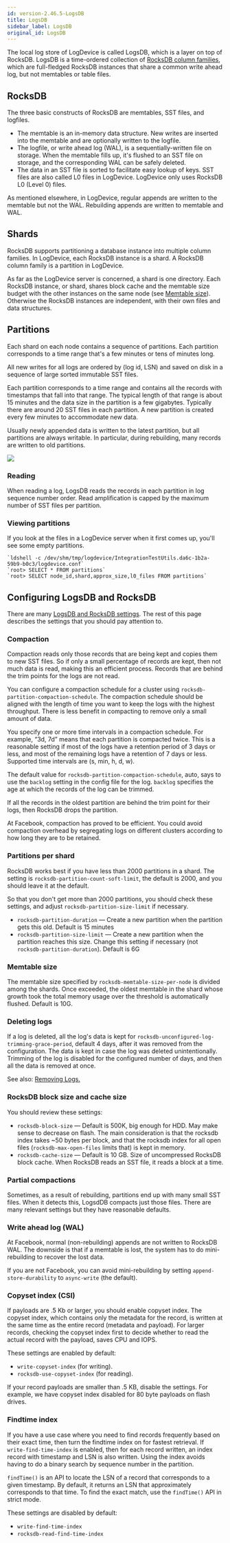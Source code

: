 ```yaml
---
id: version-2.46.5-LogsDB
title: LogsDB
sidebar_label: LogsDB
original_id: LogsDB
---
```


The local log store of LogDevice is called LogsDB, which is a layer on top of RocksDB. LogsDB is a time-ordered collection of [RocksDB column families](https://github.com/facebook/rocksdb/wiki/Column-Families), which are full-fledged RocksDB instances that share a common write ahead log, but not memtables or table files.

## RocksDB

The three basic constructs of RocksDB are memtables, SST files, and logfiles.

* The memtable is an in-memory data structure. New writes are inserted into the memtable and are optionally written to the logfile.
* The logfile, or write ahead log (WAL), is a sequentially-written file on storage. When the memtable fills up, it's flushed to an SST file on storage, and the corresponding WAL can be safely deleted.
* The data in an SST file is sorted to facilitate easy lookup of keys. SST files are also called L0 files in LogDevice.  LogDevice only uses RocksDB L0 (Level 0) files.

As mentioned elsewhere, in LogDevice, regular appends are written to the memtable but not the WAL. Rebuilding appends are written to memtable and WAL.

## Shards

RocksDB supports partitioning a database instance into multiple column families. In LogDevice, each RocksDB instance is a shard. A RocksDB column family is a partition in LogDevice.

As far as the LogDevice server is concerned, a shard is one directory. Each RocksDB instance, or shard, shares block cache and the memtable size budget with the other instances on the same node (see [Memtable size](#memtable-size)). Otherwise the RocksDB instances are independent, with their own files and data structures.

## Partitions

Each shard on each node contains a sequence of partitions. Each partition corresponds to a time range that's a few minutes or tens of minutes long.

All new writes for all logs are ordered by (log id, LSN) and saved on disk in a sequence of large sorted immutable SST files.

Each partition corresponds to a time range and contains all the records with timestamps that fall into that range. The typical length of that range is about 15 minutes and the data size in the partition is a few gigabytes. Typically there are around 20 SST files in each partition. A new partition is created every few minutes to accommodate new data.

Usually newly appended data is written to the latest partition, but all partitions are always writable. In particular, during rebuilding, many records are written to old partitions.

![](assets/logsdb/SST_files.png)

### Reading

When reading a log, LogsDB reads the records in each partition in log sequence number order. Read amplification is capped by the maximum number of SST files per partition.

### Viewing partitions

If you look at the files in a LogDevice server when it first comes up, you'll see some empty partitions.

```
`ldshell -c /dev/shm/tmp/logdevice/IntegrationTestUtils.da6c-1b2a-59b9-b0c3/logdevice.conf`
`root> SELECT * FROM partitions`
`root> SELECT node_id,shard,approx_size,l0_files FROM partitions`
```

## Configuring LogsDB and RocksDB

There are many [LogsDB and RocksDB settings](settings.md#logsdb). The rest of this page describes the settings that you should pay attention to.

### Compaction

Compaction reads only those records that are being kept and copies them to new SST files. So if only a small percentage of records are kept, then not much data is read, making this an efficient process. Records that are behind the trim points for the logs are not read.

You can configure a compaction schedule for a cluster using `rocksdb-partition-compaction-schedule`. The compaction schedule should be aligned with the length of time you want to keep the logs with the highest throughput. There is less benefit in compacting to remove only a small amount of data.

You specify one or more time intervals in a compaction schedule. For example, “3d, 7d” means that each partition is compacted twice. This is a reasonable setting if most of the logs have a retention period of 3 days or less, and most of the remaining logs have a retention of 7 days or less. Supported time intervals are (s, min, h, d, w).

The default value for  `rocksdb-partition-compaction-schedule`, auto, says to use the `backlog` setting in the config file for the log. `backlog` specifies the age at which the records of the log can be trimmed.

If all the records in the oldest partition are behind the trim point for their logs, then RocksDB drops the partition.

At Facebook, compaction has proved to be efficient. You could avoid compaction overhead by segregating logs on different clusters according to how long they are to be retained.

### Partitions per shard

RocksDB works best if  you have less than 2000 partitions in a shard. The setting is `rocksdb-partition-count-soft-limit`, the default is 2000, and you should leave it at the default.

So that you don't get more than 2000 partitions, you should check these settings, and adjust `rocksdb-partition-size-limit` if necessary.

* `rocksdb-partition-duration` — Create a new partition when the partition gets this old. Default is 15 minutes
* `rocksdb-partition-size-limit` — Create a new partition when the partition reaches this size. Change this setting if necessary (not `rocksdb-partition-duration`). Default is 6G

### Memtable size

The memtable size specified by `rocksdb-memtable-size-per-node` is divided among the shards. Once exceeded, the oldest memtable in the shard whose growth took the total memory usage over the threshold is automatically flushed. Default is 10G.

### Deleting logs

If a log is deleted, all the log's data is kept for `rocksdb-unconfigured-log-trimming-grace-period`, default 4 days, after it was removed from the configuration. The data is kept in case the log was deleted unintentionally. Trimming of the log is disabled for the configured number of days, and then all the data is removed at once.

See also: [Removing Logs.](log_configuration.md#removing-logs)

### RocksDB block size and cache size

You should review these settings:

* `rocksdb-block-size` — Default is 500K, big enough for HDD. May make sense to decrease on flash. The main consideration is that the rocksdb index takes ~50 bytes per block, and that the rocksdb index for all open files (`rocksdb-max-open-files` limits that) is kept in memory.
* `rocksdb-cache-size` — Default is 10 GB. Size of uncompressed RocksDB block cache. When RocksDB reads an SST file, it reads a block at a time.

### Partial compactions

Sometimes, as a result of rebuilding, partitions end up with many small SST files. When it detects this, LogsdDB compacts just those files. There are many relevant settings but they have reasonable defaults.

### Write ahead log (WAL)

At Facebook, normal (non-rebuilding) appends are not written to RocksDB WAL. The downside is that if a memtable is lost, the system has to do mini-rebuilding to recover the lost data.

If you are not Facebook, you can avoid mini-rebuilding by setting `append-store-durability` to `async-write` (the default).

### Copyset index (CSI)

If payloads are .5 Kb or larger, you should enable copyset index. The copyset index, which contains only the metadata for the record, is written at the same time as the entire record (metadata and payload). For larger records, checking the copyset index first to decide whether to read the actual record with the payload, saves CPU and IOPS.

These settings are enabled by default:

* `write-copyset-index` (for writing).
* `rocksdb-use-copyset-index` (for reading).

If your record payloads are smaller than .5 KB, disable the settings. For example, we have copyset index disabled for 80 byte payloads on flash drives.

### Findtime index

If you have a use case where you need to find records frequently based on their exact time, then turn the findtime index on for fastest retrieval. If `write-find-time-index` is enabled, then for each record written, an index record with timestamp and LSN is also written. Using the index avoids having to do a binary search by sequence number in the partition.

`findTime()` is an API to locate the LSN of a record that corresponds to a given timestamp. By default, it returns an LSN that approximately corresponds to that time. To find the exact match, use the `findTime()` API in strict mode.

These settings are disabled by default:

* `write-find-time-index`
* `rocksdb-read-find-time-index`

